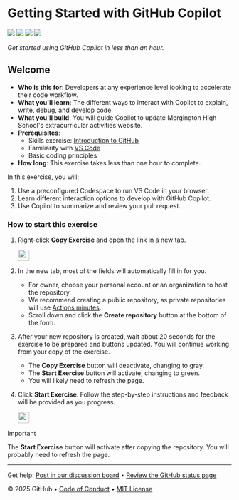 # Getting Started with GitHub Copilot

![](https://github.com/Karel131090/skills-getting-started-with-github-copilot/actions/workflows/1-preparing.yml/badge.svg)
![](https://github.com/Karel131090/skills-getting-started-with-github-copilot/actions/workflows/2-first-introduction.yml/badge.svg)
![](https://github.com/Karel131090/skills-getting-started-with-github-copilot/actions/workflows/3-copilot-edits.yml/badge.svg)
![](https://github.com/Karel131090/skills-getting-started-with-github-copilot/actions/workflows/4-copilot-on-github.yml/badge.svg)

_Get started using GitHub Copilot in less than an hour._

## Welcome

- **Who is this for**: Developers at any experience level looking to accelerate their code workflow.
- **What you'll learn**: The different ways to interact with Copilot to explain, write, debug, and develop code.
- **What you'll build**: You will guide Copilot to update Mergington High School's extracurricular activities website.
- **Prerequisites**:
  - Skills exercise: [Introduction to GitHub](https://github.com/skills/introduction-to-github)
  - Familiarity with [VS Code](https://code.visualstudio.com/)
  - Basic coding principles
- **How long**: This exercise takes less than one hour to complete.

In this exercise, you will:

1. Use a preconfigured Codespace to run VS Code in your browser.
1. Learn different interaction options to develop with GitHub Copilot.
1. Use Copilot to summarize and review your pull request.

### How to start this exercise

1. Right-click **Copy Exercise** and open the link in a new tab.

   <a id="copy-exercise">
      <img src="https://img.shields.io/badge/📠_Copy_Exercise-AAA" height="25pt"/>
   </a>

2. In the new tab, most of the fields will automatically fill in for you.

   - For owner, choose your personal account or an organization to host the repository.
   - We recommend creating a public repository, as private repositories will use [Actions minutes](https://docs.github.chttps://github.com/Karel131090/skills-getting-started-with-github-copilot/billing/managing-billing-for-github-actions/about-billing-for-github-actions).
   - Scroll down and click the **Create repository** button at the bottom of the form.

3. After your new repository is created, wait about 20 seconds for the exercise to be prepared and buttons updated. You will continue working from your copy of the exercise.

   - The **Copy Exercise** button will deactivate, changing to gray.
   - The **Start Exercise** button will activate, changing to green.
   - You will likely need to refresh the page.

4. Click **Start Exercise**. Follow the step-by-step instructions and feedback will be provided as you progress.

   <a id="start-exercise" href="https://github.com/Karel131090/skills-getting-started-with-github-copilot/issues/1">
      <img src="https://img.shields.io/badge/🚀_Start_Exercise-008000" height="25pt"/>
   </a>

> [!IMPORTANT]
> The **Start Exercise** button will activate after copying the repository. You will probably need to refresh the page.

---

Get help: [Post in our discussion board](https://github.com/orgs/skills/discussions/categories/getting-started-with-github-copilot) &bull; [Review the GitHub status page](https://www.githubstatus.com/)

&copy; 2025 GitHub &bull; [Code of Conduct](https://www.contributor-covenant.org/version/2/1/code_of_conduct/code_of_conduct.md) &bull; [MIT License](https://gh.io/mit)
